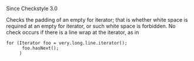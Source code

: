 Since Checkstyle 3.0

Checks the padding of an empty for iterator; that is whether white space is required at an empty for iterator, or such white space is forbidden. No check occurs if there is a line wrap at the iterator, as in

    for (Iterator foo = very.long.line.iterator();
          foo.hasNext();
         )
